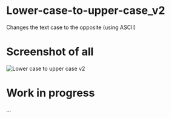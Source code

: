 # Lower-case-to-upper-case_v2
Changes the text case to the opposite (using ASCII)

# Screenshot of all
![Lower case to upper case v2](https://user-images.githubusercontent.com/91016931/136651701-45e48725-0a51-454a-8bbf-67a4efd25329.png)

# Work in progress
...
